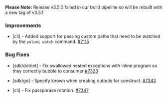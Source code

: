 **Please Note:** Release v3.5.0 failed in our build pipeline so will be rebuilt with a new tag of v3.5.1

### Improvements

- [cli] - Added support for passing custom paths that need
  to be watched by the `pulumi watch` command.
  [#7115](https://github.com/pulumi/pulumi/pull/7247)


### Bug Fixes

- [sdk/dotnet] - Fix swallowed nested exceptions with inline program so they correctly bubble to consumer
  [#7323](https://github.com/pulumi/pulumi/pull/7323)
  
- [sdk/go] - Specify known when creating outputs for construct.
  [#7343](https://github.com/pulumi/pulumi/pull/7343)

- [cli] - Fix passphrase rotation.
  [#7347](https://github.com/pulumi/pulumi/pull/7347)
